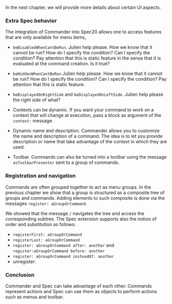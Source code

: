 In the next chapter, we will provide more details about certain UI aspects. ### Extra Spec behaviorThe integration of Commander into Spec20 allows one to access features that are only available for menu items,- `beDisabledWhenCantBeRun`.  Julien help please. How we know that it cannot be run? How do I specify the condition? Can I specify the condition?  Pay attention  that this is static feature in the sense that it is evaluated at the command creation. Is it true?- `beHiddenWhenCantBeRun` Julien help please. How we know that it cannot be run? How do I specify the condition? Can I specify the condition?  Pay attention  that this is static feature.- `beDisplayedOnRightSide` and `beDisplayedOnLeftSide`. Julien help please the right side of what?- Contexts can be dynamic. If you want your command to work on a context that will change at execution, pass a block as argument of the `context:` message.-  Dynamic name and description. Commander allows you to customize the name and description of a command. The idea is to let you provide description or name that take advantage of the context in which they are used.- Toolbar. Commands can also be turned into a toolbar using the message `asToolbarPresenter` sent to a group of commands.### Registration and navigationCommands are often grouped together to act as menu groups. In the previous chapter we show that a group is structured as a composite tree of groups and commands. Adding elements to such composite is done via  the messages `register: aGroupOrCommand`. We showed that the message `/` navigates the tree and access the corresponding subtree.The Spec extension supports also the notion of order and substitution as follows: - `registerFirst: aGroupOrCommand`- `registerLast: aGroupOrCommand`- `register: aGroupOrCommand after: another` and `register:aGroupOrCommand before: another`- `register: aGroupOrCommand insteadOf: another`- unregister:### ConclusionCommander and Spec can take advantage of each other. Commands represent actions and Spec can use them as objects to perform actions such as menus and toolbar.